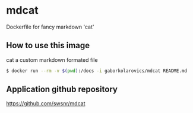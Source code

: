 # mdcat

Dockerfile for fancy markdown 'cat'

## How to use this image

cat a custom markdown formated file

```sh
$ docker run --rm -v $(pwd):/docs -i gaborkolarovics/mdcat README.md
```

## Application github repository

https://github.com/swsnr/mdcat
